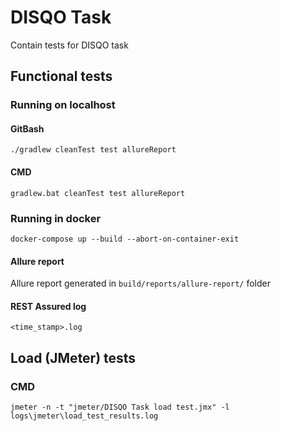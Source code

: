 # DISQO Task

Contain tests for DISQO task

## Functional tests
### Running on localhost
#### GitBash

`./gradlew cleanTest test allureReport`

#### CMD

`gradlew.bat cleanTest test allureReport`

### Running in docker

`docker-compose up --build --abort-on-container-exit`

#### Allure report
Allure report generated in `build/reports/allure-report/` folder

#### REST Assured log
`<time_stamp>.log`

## Load (JMeter) tests
### CMD
`jmeter -n -t "jmeter/DISQO Task load test.jmx" -l logs\jmeter\load_test_results.log`